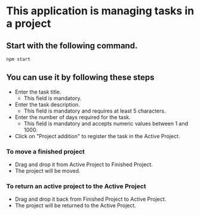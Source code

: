 # This application is managing tasks in a project

## Start with the following command.
```console
npm start
```

## You can use it by following these steps

- Enter the task title.
  - This field is mandatory.
- Enter the task description.
  - This field is mandatory and requires at least 5 characters.
- Enter the number of days required for the task.
  - This field is mandatory and accepts numeric values between 1 and 1000.
- Click on "Project addition" to register the task in the Active Project.

### To move a finished project

- Drag and drop it from Active Project to Finished Project.
- The project will be moved.

### To return an active project to the Active Project

- Drag and drop it back from Finished Project to Active Project.
- The project will be returned to the Active Project.
